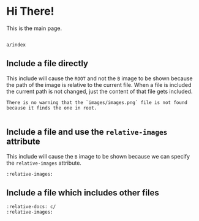 # Hi There!

This is the main page.

```{toctree}

a/index
```

## Include a file directly

This include will cause the `ROOT` and not the `B` image to be shown because the path of the image is relative to the current file.
When a file is included the current path is not changed, just the content of that file gets included.

```{attention}
There is no warning that the `images/images.png` file is not found because it finds the one in root.
```

```{include} b/index.md
```

## Include a file and use the `relative-images` attribute

This include will cause the `B` image to be shown because we can specify the `relative-images` attribute.

```{include} b/index.md
:relative-images:
```

## Include a file which includes other files

```{include} c/index.md
:relative-docs: c/
:relative-images:
```